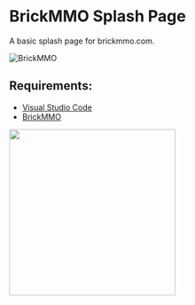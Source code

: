 # BrickMMO Splash Page

A basic splash page for brickmmo.com.

![BrickMMO](https://github.com/codeadamca/brickmmo-splash/blob/main/screenshot-brickmmo.png?raw=true)

## Requirements:

* [Visual Studio Code](https://code.visualstudio.com/) 
* [BrickMMO](https://www.brickmmo.com/)

<a href="https://brickmmo.com">
<img src="https://brickmmo.com/images/brickmmo-logo-horizontal.jpg" width="300">
</a>
